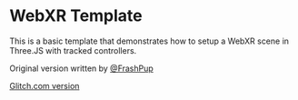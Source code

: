 # WebXR Template

This is a basic template that demonstrates how to setup a WebXR scene in Three.JS with tracked controllers.

Original version written by [@FrashPup](github.com/FrashPup)

[Glitch.com version](https://glitch.com/edit/#!/webxr-template)
